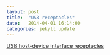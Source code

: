 ```yaml
---
layout: post
title:  "USB receptacles"
date:   2014-04-01 16:14:00
categories: jekyll update
---
```


[USB host-device interface receptacles](http://en.wikipedia.org/wiki/USB#Host_and_Device_interface_receptacles)

